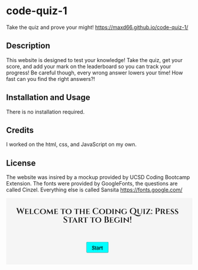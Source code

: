 # code-quiz-1
Take the quiz and prove your might!
https://maxd66.github.io/code-quiz-1/

## Description

This website is designed to test your knowledge! Take the quiz, get your score, and add your mark on the leaderboard so you can track your progress! Be careful though, every wrong answer lowers your time! How fast can you find the right answers?!

## Installation and Usage

There is no installation required.

## Credits

I worked on the html, css, and JavaScript on my own.

## License

The website was insired by a mockup provided by UCSD Coding Bootcamp Extension.
The fonts were provided by GoogleFonts, the questions are called Cinzel. Everything else is called Sansita 
https://fonts.google.com/

![screenshot of my quiz page](./assets/images/2021-06-22.png)
